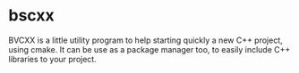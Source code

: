 # bscxx
BVCXX is a little utility program to help starting quickly a new C++ project, using cmake. It can be use as a package manager too, to easily include C++ libraries to your project.

